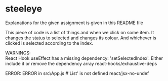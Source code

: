 # steeleye
Explanations for the given assignment is given in this README file

This piece of code is a list of things and when we click on some item. It changes the status to selected and changes its colour.
And whichever is clicked is selected according to the index.



WARNINGS:   
React Hook useEffect has a missing dependency: 'setSelectedIndex'. Either include it or remove the dependency array  react-hooks/exhaustive-deps

ERROR:
ERROR in src\App.js
#'List' is not defined  react/jsx-no-undef
